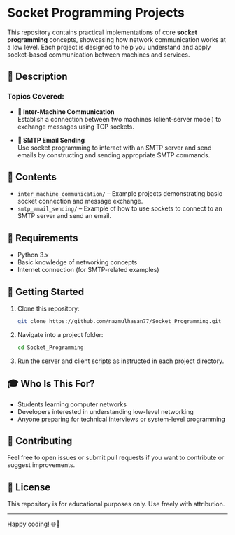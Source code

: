 # Socket Programming Projects

This repository contains practical implementations of core **socket programming** concepts, showcasing how network communication works at a low level. Each project is designed to help you understand and apply socket-based communication between machines and services.

## 📘 Description

### Topics Covered:

- **🔁 Inter-Machine Communication**  
  Establish a connection between two machines (client-server model) to exchange messages using TCP sockets.

- **📧 SMTP Email Sending**  
  Use socket programming to interact with an SMTP server and send emails by constructing and sending appropriate SMTP commands.

## 📁 Contents

- `inter_machine_communication/` – Example projects demonstrating basic socket connection and message exchange.
- `smtp_email_sending/` – Example of how to use sockets to connect to an SMTP server and send an email.

## 🧰 Requirements

- Python 3.x
- Basic knowledge of networking concepts
- Internet connection (for SMTP-related examples)

## 🚀 Getting Started

1. Clone this repository:
   ```bash
   git clone https://github.com/nazmulhasan77/Socket_Programming.git
   ```
2. Navigate into a project folder:
   ```bash
   cd Socket_Programming
   ```
3. Run the server and client scripts as instructed in each project directory.

## 🎓 Who Is This For?

- Students learning computer networks
- Developers interested in understanding low-level networking
- Anyone preparing for technical interviews or system-level programming

## 🤝 Contributing

Feel free to open issues or submit pull requests if you want to contribute or suggest improvements.

## 📜 License

This repository is for educational purposes only. Use freely with attribution.

---



Happy coding! 🌐🔌
